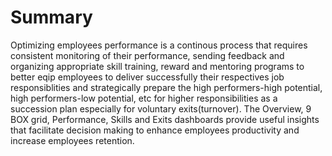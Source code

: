 # Summary

Optimizing employees performance is a continous process that requires consistent monitoring of their performance, sending feedback and organizing appropriate skill training, reward and mentoring programs
to better eqip employees to deliver successfully their respectives job responsiblities and strategically prepare the high performers-high potential, high performers-low potential, etc for higher responsibilities
as a succession plan especially for voluntary exits(turnover).
The Overview, 9 BOX grid, Performance, Skills and Exits dashboards provide useful insights that facilitate decision making to enhance employees productivity and increase employees retention.
